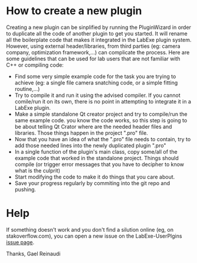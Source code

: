 # How to create a new plugin

Creating a new plugin can be sinplified by running the PluginWizard in order to duplicate all the code of another plugin to get you started. It will rename all the boilerplate code that makes it integrated in the LabExe plugin system. 
However, using external header/libraries, from third parties (eg: camera company, optimization framework,...) can complicate the process.
Here are some guidelines that can be used for lab users that are not familiar with C++ or compiling code:

  * Find some very simple example code for the task you are trying to achieve (eg: a single file camera snatching code, or a simple fitting routine,...)
  * Try to compile it and run it using the advised compiler. If you cannot comile/run it on its own, there is no point in attempting to integrate it in a LabExe plugin.
  * Make a simple standalone Qt creator project and try to compile/run the same example code. you know the code works, so this step is going to be about telling Qt Crator where are the needed header files and libraries. Those things happen in the project ".pro" file.
  * Now that you have an idea of what the ".pro" file needs to contain, try to add those needed lines into the newly duplicated plugin ".pro"
  * In a single function of the plugin's main class, copy some/all of the example code that worked in the standalone project. Things should compile (or trigger error messages that you have to decipher to know what is the culprit)
  * Start modifying the code to make it do things that you care about.
  * Save your progress regularly by commiting into the git repo and pushing.

# Help

If something doesn't work and you don't find a silution online (eg, on stakoverflow.com), you can open a new issue on the LabExe-UserPlgins [issue page](https://github.com/GaelReinaudi/LabExe-UserPlugins/issues).

Thanks,
Gael Reinaudi